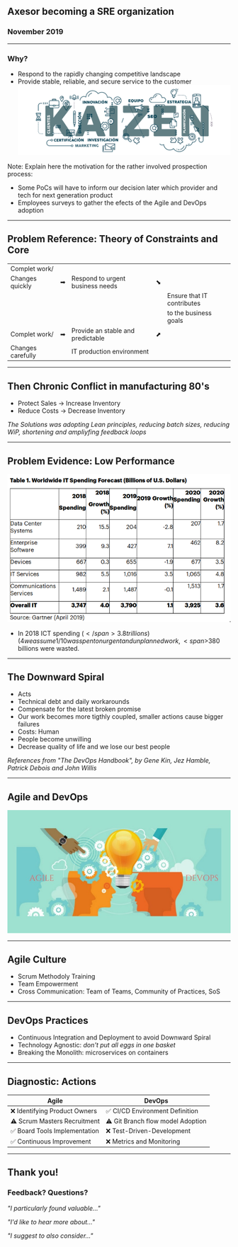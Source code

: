 <link rel="stylesheet" href="https://use.fontawesome.com/releases/v5.0.13/css/all.css" integrity="sha384-DNOHZ68U8hZfKXOrtjWvjxusGo9WQnrNx2sqG0tfsghAvtVlRW3tvkXWZh58N9jp" crossorigin="anonymous">

## Axesor becoming a SRE organization
### November 2019
<!-- .slide: data-background="/images/kaizen1.png" -->

---
### Why?
* Respond to the rapidly changing competitive landscape
* Provide stable, reliable, and secure service to the customer
<img class="plain" src="/images/kaizen2.png"></img>

Note: Explain here the motivation for the rather involved prospection process:
* Some PoCs will have to inform our decision later which provider and tech for next generation product
* Employees surveys to gather the efects of the Agile and DevOps adoption

---
## Problem Reference: Theory of Constraints and Core
<table>
<tr><td>Complet work/</td></tr>
<tr><td>Changes quickly</td><td>&#x27a1;</td><td>Respond to urgent business needs</td><td>&#x2b0a;</td></tr>
<tr><td colspan=4></td><td>Ensure that IT contributes</td></tr>
<tr><td colspan=4></td><td>to the business goals</td></tr>
<tr><td>Complet work/</td><td>&#x27a1;</td><td>Provide an stable and predictable</td><td>&#x2b08;</td></tr>
<tr><td>Changes carefully</td><td></td><td>IT production environment</td></tr>
</table>

----
## Then Chronic Conflict in manufacturing 80's

* Protect Sales &#x2192; Increase Inventory 
* Reduce Costs  &#x2192; Decrease Inventory

_The Solutions was adopting Lean principles, reducing batch sizes,
reducing WiP, shortening and ampliyfing feedback loops_

---
## Problem Evidence: Low Performance

<img src="/images/gartner.png"></img>
 * In 2018 ICT spending (<span>$</span>3.8 trillions)(4% global GDP).If
 we assume 1/10 was spent on urgent and unplanned work, <span>$</span>380
 billions were wasted.

----
## The Downward Spiral 
* Acts
 * Technical debt and daily workarounds
 * Compensate for the latest broken promise
 * Our work becomes more tigthly coupled, smaller actions cause bigger
failures
* Costs: Human
 * People become unwilling
 * Decrease quality of life and we lose our best people

_References from "The DevOps Handbook", by Gene Kin, Jez Hamble, Patrick
Debois and John Willis_

---
## Agile and DevOps
<img src="/images/agile_devops.png"></img>

----
## Agile Culture
* Scrum Methodoly Training
* Team Empowerment
* Cross Communication: Team of Teams, Community of Practices, SoS

----
## DevOps Practices
* Continuous Integration and Deployment to avoid Downward Spiral
* Technology Agnostic: _don't put all eggs in one basket_
* Breaking the Monolith: microservices on containers

---
## Diagnostic: Actions

Agile                               | DevOps
----------------------------------- | --------------------------------------
&#x274c; Identifying Product Owners | &#x2705; CI/CD Environment Definition  
&#x26a0; Scrum Masters Recruitment  | &#x26A0; Git Branch flow model Adoption
&#x2705; Board Tools Implementation | &#x274c; Test-Driven-Development
&#x2705; Continuous Improvement     | &#x274c; Metrics and Monitoring

---
## Thank you!
### Feedback? Questions?

<i class="fas fa-cloud"></i> 

_"I particularly found valuable..."_

_"I'd like to hear more about..."_

_"I suggest to also consider..."_
